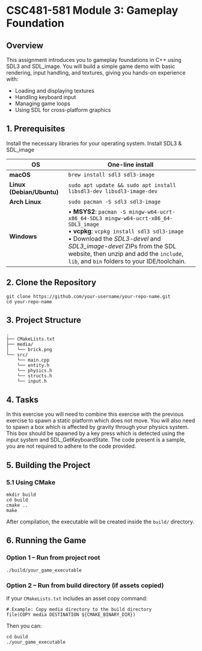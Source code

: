 # CSC481-581 Module 3: Gameplay Foundation

## Overview
This assignment introduces you to gameplay foundations in C++ using SDL3 and SDL_image.
You will build a simple game demo with basic rendering, input handling, and textures, giving you hands-on experience with:
- Loading and displaying textures
- Handling keyboard input
- Managing game loops
- Using SDL for cross-platform graphics

## 1. Prerequisites
Install the necessary libraries for your operating system.
Install SDL3 & SDL_image

| OS | One-line install |
|----|------------------|
| **macOS** | `brew install sdl3 sdl3-image` |
| **Linux (Debian/Ubuntu)** | `sudo apt update && sudo apt install libsdl3-dev libsdl3-image-dev` |
| **Arch Linux** | `sudo pacman -S sdl3 sdl3-image` |
| **Windows** | • **MSYS2**: `pacman -S mingw-w64-ucrt-x86_64-SDL3 mingw-w64-ucrt-x86_64-SDL3_image`<br>• **vcpkg**: `vcpkg install sdl3 sdl3-image`<br>• Download the *SDL3-devel* and *SDL3_image-devel* ZIPs from the SDL website, then unzip and add the `include`, `lib`, and `bin` folders to your IDE/toolchain. |

## 2. Clone the Repository
```
git clone https://github.com/your-username/your-repo-name.git
cd your-repo-name
```

## 3. Project Structure
```
.
├── CMakeLists.txt
├── media/
│   └── brick.png
└── src/
    └── main.cpp
    └── entity.h
    └── physics.h
    └── structs.h
    └── input.h
```

## 4. Tasks
In this exercise you will need to combine this exercise with the previous exercise to spawn a static platform which does not move. You will also need to spawn a box which is affected by gravity through your physics system. This box should be spawned by a key press which is detected using the input system and SDL_GetKeyboardState. The code present is a sample, you are not required to adhere to the code provided.


## 5. Building the Project
### 5.1 Using CMake
```
mkdir build
cd build
cmake ..
make
```
After compilation, the executable will be created inside the `build/` directory.

## 6. Running the Game
### Option 1 – Run from project root
```
./build/your_game_executable
```

### Option 2 – Run from build directory (if assets copied)
If your `CMakeLists.txt` includes an asset copy command:
```
# Example: Copy media directory to the build directory
file(COPY media DESTINATION ${CMAKE_BINARY_DIR})
```

Then you can:
```
cd build
./your_game_executable
```
